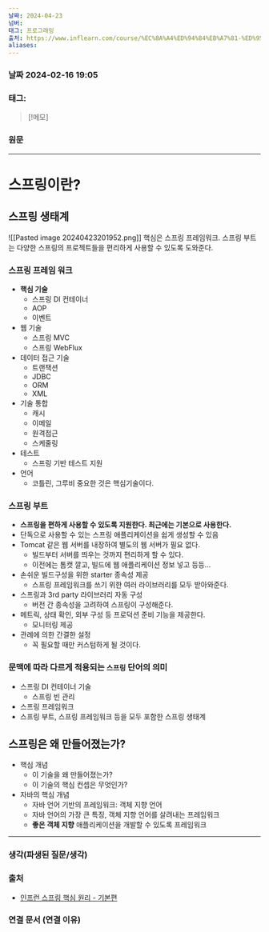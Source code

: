 ```yaml
---
날짜: 2024-04-23
넘버: 
태그: 프로그래밍
출처: https://www.inflearn.com/course/%EC%8A%A4%ED%94%84%EB%A7%81-%ED%95%B5%EC%8B%AC-%EC%9B%90%EB%A6%AC-%EA%B8%B0%EB%B3%B8%ED%8E%B8/dashboard
aliases:
---
```

### 날짜  2024-02-16 19:05

### 태그:

>[!메모]
>

### 원문
---
# 스프링이란?
## 스프링 생태계
![[Pasted image 20240423201952.png]]
핵심은 스프링 프레임워크. 스프링 부트는 다양한 스프링의 프로젝트들을 편리하게 사용할 수 있도록 도와준다.
### 스프링 프레임 워크
- **핵심 기술**
	- 스프링 DI 컨테이너
	- AOP
	- 이벤트
- 웹 기술
	- 스프링 MVC
	- 스프링 WebFlux
- 데이터 접근 기술
	- 트랜잭션
	- JDBC
	- ORM
	- XML
- 기술 통합
	- 캐시
	- 이메일
	- 원격접근
	- 스케줄링
- 테스트
	- 스프링 기반 테스트 지원
- 언어
	- 코틀린, 그루비
중요한 것은 핵심기술이다.
### 스프링 부트
- **스프링을 편하게 사용할 수 있도록 지원한다. 최근에는 기본으로 사용한다.**
- 단독으로 사용할 수 있는 스프링 애플리케이션을 쉽게 생성할 수 있음
- Tomcat 같은 웹 서버를 내장하여 별도의 웹 서버가 필요 없다.
	- 빌드부터 서버를 띄우는 것까지 편리하게 할 수 있다.
	- 이전에는 톰캣 깔고, 빌드에 웹 애플리케이션 정보 넣고 등등...
- 손쉬운 빌드구성을 위한 starter 종속성 제공
	- 스프링 프레임워크를 쓰기 위한 여러 라이브러리를 모두 받아와준다.
- 스프링과 3rd party 라이브러리 자동 구성
	- 버전 간 종속성을 고려하여 스프링이 구성해준다.
- 메트릭, 상태 확인, 외부 구성 등 프로덕션 준비 기능을 제공한다.
	- 모니터링 제공
- 관례에 의한 간결한 설정
	- 꼭 필요할 때만 커스텀하게 될 것이다.
### 문맥에 따라 다르게 적용되는 `스프링` 단어의 의미
- 스프링 DI 컨테이너 기술
	- 스프링 빈 관리
- 스프링 프레임워크
- 스프링 부트, 스프링 프레임워크 등을 모두 포함한 스프링 생태계
## 스프링은 왜 만들어졌는가?
- 핵심 개념
	- 이 기술을 왜 만들어졌는가?
	- 이 기술의 핵심 컨셉은 무엇인가?
- 자바의 핵심 개념
	- 자바 언어 기반의 프레임워크: 객체 지향 언어
	- 자바 언어의 가장 큰 특징, 객체 지향 언어를 살려내는 프레임워크
	- **좋은 객체 지향** 애플리케이션을 개발할 수 있도록 프레임워크

---
### 생각(파생된 질문/생각)

### 출처
- [인프런 스프링 핵심 원리 - 기본편](https://www.inflearn.com/course/%EC%8A%A4%ED%94%84%EB%A7%81-%ED%95%B5%EC%8B%AC-%EC%9B%90%EB%A6%AC-%EA%B8%B0%EB%B3%B8%ED%8E%B8/dashboard)

### 연결 문서 (연결 이유)
